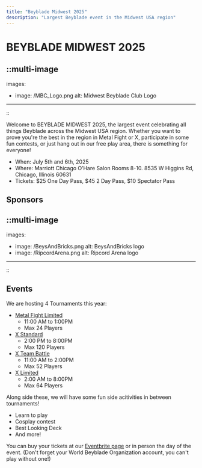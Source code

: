 ```yaml
---
title: "Beyblade Midwest 2025"
description: "Largest Beyblade event in the Midwest USA region"
---
```


# BEYBLADE MIDWEST 2025

::multi-image
---
images:
  - image: /MBC_Logo.png
    alt: Midwest Beyblade Club Logo

---
::

Welcome to BEYBLADE MIDWEST 2025, the largest event celebrating all things Beyblade across the Midwest USA region. Whether you want to prove you're the best in the region in Metal Fight or X, participate in some fun contests, or just hang out in our free play area, there is something for everyone!

- When: July 5th and 6th, 2025
- Where: Marriott Chicago O’Hare Salon Rooms 8-10. 8535 W Higgins Rd, Chicago, Illinois 60631
- Tickets: $25 One Day Pass, $45 2 Day Pass, $10 Spectator Pass

## Sponsors

::multi-image
---
images:
  - image: /BeysAndBricks.png
    alt: BeysAndBricks logo
  - image: /RipcordArena.png
    alt: Ripcord Arena logo
---
::


## Events

We are hosting 4 Tournaments this year:

- [Metal Fight Limited](https://worldbeyblade.org/Thread-BEYBLADE-MIDWEST-2025-METAL-FIGHT-LIMITED-EVENT--116684)
  - 11:00 AM to 1:00PM
  - Max 24 Players
- [X Standard](https://worldbeyblade.org/Thread-BEYBLADE-MIDWEST-2025-X-STANDARD-MAIN-EVENT--116683)
  - 2:00 PM to 8:00PM
  - Max 120 Players
- [X Team Battle](https://worldbeyblade.org/Thread-BEYBLADE-MIDWEST-2025-X-TEAM-BATTLE-EVENT--116682)
  - 11:00 AM to 2:00PM
  - Max 52 Players
- [X Limited](https://worldbeyblade.org/Thread-BEYBLADE-MIDWEST-2025-X-LIMITED-EVENT--116679)
  - 2:00 AM to 8:00PM
  - Max 64 Players

Along side these, we will have some fun side acitivities in between tournaments!

- Learn to play
- Cosplay contest
- Best Looking Deck
- And more!

You can buy your tickets at our [Eventbrite page](https://gregandcin.link/Midwest2025Ticket) or in person the day of the event. (Don't forget your World Beyblade Organization account, you can't play without one!)
